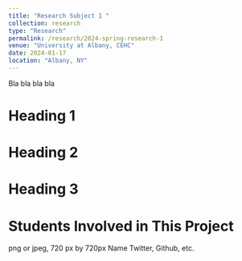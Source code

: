 ```yaml
---
title: "Research Subject 1 "
collection: research
type: "Research"
permalink: /research/2024-spring-research-1
venue: "University at Albany, CEHC"
date: 2024-01-17
location: "Albany, NY"
---
```


Bla bla bla bla 


Heading 1
======

Heading 2
======

Heading 3
======


Students Involved in This Project
======

<profile picture> png or jpeg, 720 px by 720px
Name
Twitter, Github, etc. 

